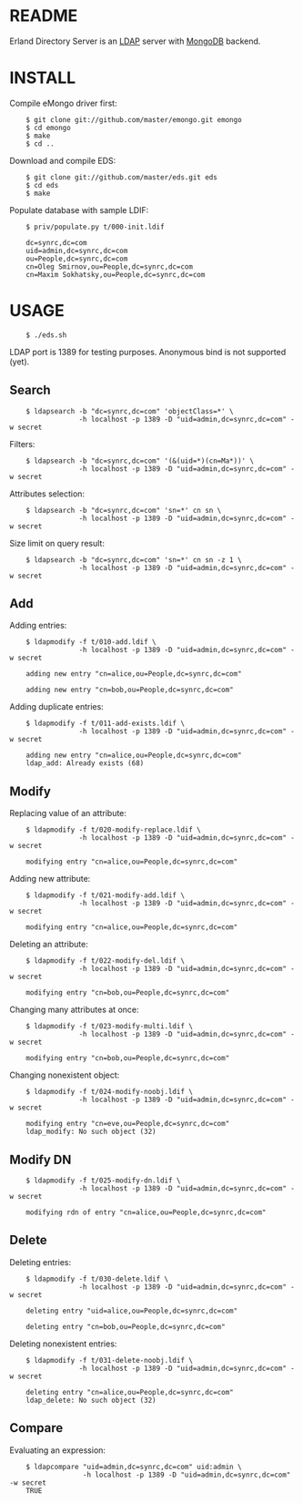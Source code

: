 README
======
Erland Directory Server is an [LDAP](http://en.wikipedia.org/wiki/LDAP) server with [MongoDB](http://www.mongodb.org/) backend.

INSTALL
=======
Compile eMongo driver first:

        $ git clone git://github.com/master/emongo.git emongo
        $ cd emongo
        $ make
        $ cd ..

Download and compile EDS:

        $ git clone git://github.com/master/eds.git eds
        $ cd eds
        $ make

Populate database with sample LDIF:

        $ priv/populate.py t/000-init.ldif

        dc=synrc,dc=com
        uid=admin,dc=synrc,dc=com
        ou=People,dc=synrc,dc=com
        cn=Oleg Smirnov,ou=People,dc=synrc,dc=com
        cn=Maxim Sokhatsky,ou=People,dc=synrc,dc=com


USAGE
=====
        $ ./eds.sh

LDAP port is 1389 for testing purposes. Anonymous bind is not supported (yet).

Search
------
        $ ldapsearch -b "dc=synrc,dc=com" 'objectClass=*' \
                     -h localhost -p 1389 -D "uid=admin,dc=synrc,dc=com" -w secret

Filters:

        $ ldapsearch -b "dc=synrc,dc=com" '(&(uid=*)(cn=Ma*))' \
                     -h localhost -p 1389 -D "uid=admin,dc=synrc,dc=com" -w secret

Attributes selection:

        $ ldapsearch -b "dc=synrc,dc=com" 'sn=*' cn sn \
                     -h localhost -p 1389 -D "uid=admin,dc=synrc,dc=com" -w secret

Size limit on query result:

        $ ldapsearch -b "dc=synrc,dc=com" 'sn=*' cn sn -z 1 \
                     -h localhost -p 1389 -D "uid=admin,dc=synrc,dc=com" -w secret

Add
---

Adding entries:

        $ ldapmodify -f t/010-add.ldif \
                     -h localhost -p 1389 -D "uid=admin,dc=synrc,dc=com" -w secret	

        adding new entry "cn=alice,ou=People,dc=synrc,dc=com"

        adding new entry "cn=bob,ou=People,dc=synrc,dc=com"

Adding duplicate entries:

        $ ldapmodify -f t/011-add-exists.ldif \
                     -h localhost -p 1389 -D "uid=admin,dc=synrc,dc=com" -w secret

        adding new entry "cn=alice,ou=People,dc=synrc,dc=com"
        ldap_add: Already exists (68)


Modify
------

Replacing value of an attribute:

        $ ldapmodify -f t/020-modify-replace.ldif \
                     -h localhost -p 1389 -D "uid=admin,dc=synrc,dc=com" -w secret

        modifying entry "cn=alice,ou=People,dc=synrc,dc=com"

Adding new attribute:

        $ ldapmodify -f t/021-modify-add.ldif \
                     -h localhost -p 1389 -D "uid=admin,dc=synrc,dc=com" -w secret

        modifying entry "cn=alice,ou=People,dc=synrc,dc=com"

Deleting an attribute:

        $ ldapmodify -f t/022-modify-del.ldif \
                     -h localhost -p 1389 -D "uid=admin,dc=synrc,dc=com" -w secret

        modifying entry "cn=bob,ou=People,dc=synrc,dc=com"

Changing many attributes at once:

        $ ldapmodify -f t/023-modify-multi.ldif \
                     -h localhost -p 1389 -D "uid=admin,dc=synrc,dc=com" -w secret

        modifying entry "cn=bob,ou=People,dc=synrc,dc=com"

Changing nonexistent object:

        $ ldapmodify -f t/024-modify-noobj.ldif \
                     -h localhost -p 1389 -D "uid=admin,dc=synrc,dc=com" -w secret

        modifying entry "cn=eve,ou=People,dc=synrc,dc=com"
        ldap_modify: No such object (32)

Modify DN
---------
        $ ldapmodify -f t/025-modify-dn.ldif \
                     -h localhost -p 1389 -D "uid=admin,dc=synrc,dc=com" -w secret

        modifying rdn of entry "cn=alice,ou=People,dc=synrc,dc=com"

Delete
------
Deleting entries:

        $ ldapmodify -f t/030-delete.ldif \
                     -h localhost -p 1389 -D "uid=admin,dc=synrc,dc=com" -w secret

        deleting entry "uid=alice,ou=People,dc=synrc,dc=com"

        deleting entry "cn=bob,ou=People,dc=synrc,dc=com"

Deleting nonexistent entries:

        $ ldapmodify -f t/031-delete-noobj.ldif \
                     -h localhost -p 1389 -D "uid=admin,dc=synrc,dc=com" -w secret

        deleting entry "cn=alice,ou=People,dc=synrc,dc=com"
        ldap_delete: No such object (32)

Compare
-------
Evaluating an expression:

        $ ldapcompare "uid=admin,dc=synrc,dc=com" uid:admin \
                      -h localhost -p 1389 -D "uid=admin,dc=synrc,dc=com" -w secret
        TRUE
